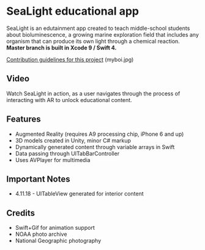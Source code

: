 # SeaLight educational app
SeaLight is an edutainment app created to teach middle-school students about bioluminescence, a growing marine exploration field that includes any organism that can produce its own light through a chemical reaction. **Master branch is built in Xcode 9 / Swift 4.**

[Contribution guidelines for this project](Logo.gif) (myboi.jpg)

## Video
Watch SeaLight in action, as a user navigates through the process of interacting with AR to unlock educational content.

## Features
* Augmented Reality (requires A9 processing chip, iPhone 6 and up)
* 3D models created in Unity, minor C# markup
* Dynamically generated content through variable arrays in Swift
* Data passing through UITabBarController
* Uses AVPlayer for multimedia

## Important Notes
* 4.11.18 - UITableView generated for interior content

## Credits
* Swift+Gif for animation support
* NOAA photo archive
* National Geographic photography
